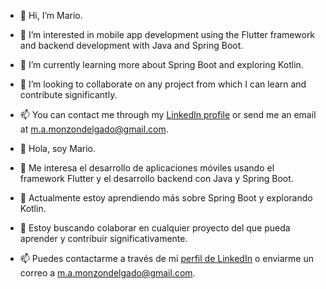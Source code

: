 - 👋 Hi, I’m Mario.
- 👀 I’m interested in mobile app development using the Flutter framework and backend development with Java and Spring Boot.
- 🌱 I’m currently learning more about Spring Boot and exploring Kotlin.
- 💞️ I’m looking to collaborate on any project from which I can learn and contribute significantly.
- 📫 You can contact me through my [LinkedIn profile](https://es.linkedin.com/in/mario-monzon) or send me an email at m.a.monzondelgado@gmail.com.

- 👋 Hola, soy Mario.
- 👀 Me interesa el desarrollo de aplicaciones móviles usando el framework Flutter y el desarrollo backend con Java y Spring Boot.
- 🌱 Actualmente estoy aprendiendo más sobre Spring Boot y explorando Kotlin.
- 💞️ Estoy buscando colaborar en cualquier proyecto del que pueda aprender y contribuir significativamente.
- 📫 Puedes contactarme a través de mi [perfil de LinkedIn](https://es.linkedin.com/in/mario-monzon) o enviarme un correo a m.a.monzondelgado@gmail.com.

